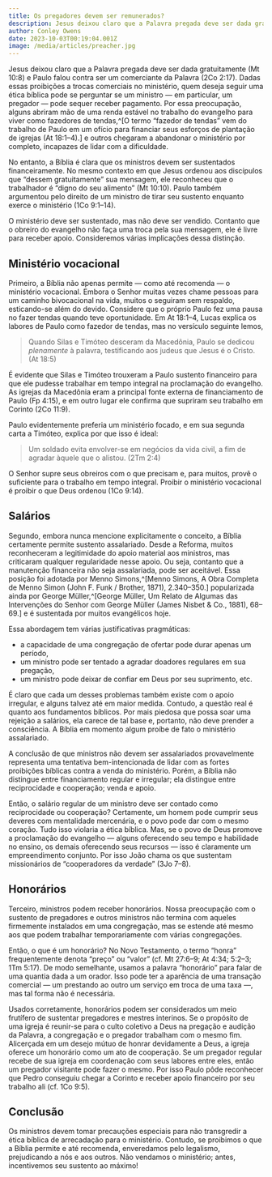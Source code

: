 ```yaml
---
title: Os pregadores devem ser remunerados?
description: Jesus deixou claro que a Palavra pregada deve ser dada gratuitamente; então, é correto que os pregadores da Palavra de Deus sejam pagos? Sim. Como este artigo explica.
author: Conley Owens
date: 2023-10-03T00:19:04.001Z
image: /media/articles/preacher.jpg
---
```


<podcast-player id="1wpCgDM5Xk97RKrNg0Tefa"></podcast-player>


Jesus deixou claro que a Palavra pregada deve ser dada gratuitamente (Mt 10:8) e Paulo falou contra ser um comerciante da Palavra (2Co 2:17). Dadas essas proibições a trocas comerciais no ministério, quem deseja seguir uma ética bíblica pode se perguntar se um ministro — em particular, um pregador — pode sequer receber pagamento. Por essa preocupação, alguns abriram mão de uma renda estável no trabalho do evangelho para viver como fazedores de tendas,^[O termo “fazedor de tendas” vem do trabalho de Paulo em um ofício para financiar seus esforços de plantação de igrejas (At 18:1–4).] e outros chegaram a abandonar o ministério por completo, incapazes de lidar com a dificuldade.

No entanto, a Bíblia é clara que os ministros devem ser sustentados financeiramente. No mesmo contexto em que Jesus ordenou aos discípulos que “dessem gratuitamente” sua mensagem, ele reconheceu que o trabalhador é “digno do seu alimento” (Mt 10:10). Paulo também argumentou pelo direito de um ministro de tirar seu sustento enquanto exerce o ministério (1Co 9:1–14).

O ministério deve ser sustentado, mas não deve ser vendido. Contanto que o obreiro do evangelho não faça uma troca pela sua mensagem, ele é livre para receber apoio. Consideremos várias implicações dessa distinção.

## Ministério vocacional

Primeiro, a Bíblia não apenas permite — como até recomenda — o ministério vocacional. Embora o Senhor muitas vezes chame pessoas para um caminho bivocacional na vida, muitos o seguiram sem respaldo, esticando-se além do devido. Considere que o próprio Paulo fez uma pausa no fazer tendas quando teve oportunidade. Em At 18:1–4, Lucas explica os labores de Paulo como fazedor de tendas, mas no versículo seguinte lemos,

> Quando Silas e Timóteo desceram da Macedônia, Paulo se dedicou *plenamente* à palavra, testificando aos judeus que Jesus é o Cristo. (At 18:5)

É evidente que Silas e Timóteo trouxeram a Paulo sustento financeiro para que ele pudesse trabalhar em tempo integral na proclamação do evangelho. As igrejas da Macedônia eram a principal fonte externa de financiamento de Paulo (Fp 4:15), e em outro lugar ele confirma que supriram seu trabalho em Corinto (2Co 11:9).

Paulo evidentemente preferia um ministério focado, e em sua segunda carta a Timóteo, explica por que isso é ideal:

> Um soldado evita envolver-se em negócios da vida civil, a fim de agradar àquele que o alistou. (2Tm 2:4)

O Senhor supre seus obreiros com o que precisam e, para muitos, provê o suficiente para o trabalho em tempo integral. Proibir o ministério vocacional é proibir o que Deus ordenou (1Co 9:14).

## Salários

Segundo, embora nunca mencione explicitamente o conceito, a Bíblia certamente permite sustento assalariado. Desde a Reforma, muitos reconheceram a legitimidade do apoio material aos ministros, mas criticaram qualquer regularidade nesse apoio. Ou seja, contanto que a manutenção financeira não seja assalariada, pode ser aceitável. Essa posição foi adotada por Menno Simons,^[Menno Simons, A Obra Completa de Menno Simon (John F. Funk / Brother, 1871), 2.340–350.] popularizada ainda por George Müller,^[George Müller, Um Relato de Algumas das Intervenções do Senhor com George Müller (James Nisbet & Co., 1881), 68–69.] e é sustentada por muitos evangélicos hoje.

Essa abordagem tem várias justificativas pragmáticas:

* a capacidade de uma congregação de ofertar pode durar apenas um período,
* um ministro pode ser tentado a agradar doadores regulares em sua pregação,
* um ministro pode deixar de confiar em Deus por seu suprimento, etc.

É claro que cada um desses problemas também existe com o apoio irregular, e alguns talvez até em maior medida. Contudo, a questão real é quanto aos fundamentos bíblicos. Por mais piedosa que possa soar uma rejeição a salários, ela carece de tal base e, portanto, não deve prender a consciência. A Bíblia em momento algum proíbe de fato o ministério assalariado.

A conclusão de que ministros não devem ser assalariados provavelmente representa uma tentativa bem-intencionada de lidar com as fortes proibições bíblicas contra a venda do ministério. Porém, a Bíblia não distingue entre financiamento regular e irregular; ela distingue entre reciprocidade e cooperação; venda e apoio.

Então, o salário regular de um ministro deve ser contado como reciprocidade ou cooperação? Certamente, um homem pode cumprir seus deveres com mentalidade mercenária, e o povo pode dar com o mesmo coração. Tudo isso violaria a ética bíblica. Mas, se o povo de Deus promove a proclamação do evangelho — alguns oferecendo seu tempo e habilidade no ensino, os demais oferecendo seus recursos — isso é claramente um empreendimento conjunto. Por isso João chama os que sustentam missionários de “cooperadores da verdade” (3Jo 7–8).

## Honorários

Terceiro, ministros podem receber honorários. Nossa preocupação com o sustento de pregadores e outros ministros não termina com aqueles firmemente instalados em uma congregação, mas se estende até mesmo aos que podem trabalhar temporariamente com várias congregações.

Então, o que é um honorário? No Novo Testamento, o termo “honra” frequentemente denota “preço” ou “valor” (cf. Mt 27:6–9; At 4:34; 5:2–3; 1Tm 5:17). De modo semelhante, usamos a palavra “honorário” para falar de uma quantia dada a um orador. Isso pode ter a aparência de uma transação comercial — um prestando ao outro um serviço em troca de uma taxa —, mas tal forma não é necessária.

Usados corretamente, honorários podem ser considerados um meio frutífero de sustentar pregadores e mestres interinos. Se o propósito de uma igreja é reunir-se para o culto coletivo a Deus na pregação e audição da Palavra, a congregação e o pregador trabalham com o mesmo fim. Alicerçada em um desejo mútuo de honrar devidamente a Deus, a igreja oferece um honorário como um ato de cooperação. Se um pregador regular recebe de sua igreja em coordenação com seus labores entre eles, então um pregador visitante pode fazer o mesmo. Por isso Paulo pôde reconhecer que Pedro conseguiu chegar a Corinto e receber apoio financeiro por seu trabalho ali (cf. 1Co 9:5).

## Conclusão

Os ministros devem tomar precauções especiais para não transgredir a ética bíblica de arrecadação para o ministério. Contudo, se proibimos o que a Bíblia permite e até recomenda, enveredamos pelo legalismo, prejudicando a nós e aos outros. Não vendamos o ministério; antes, incentivemos seu sustento ao máximo!
